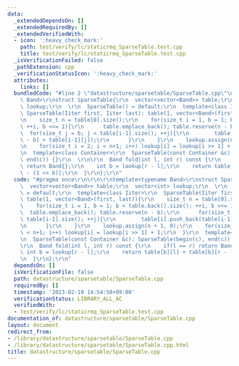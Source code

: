 ```yaml
---
data:
  _extendedDependsOn: []
  _extendedRequiredBy: []
  _extendedVerifiedWith:
  - icon: ':heavy_check_mark:'
    path: test/verify/lc/staticrmq_SparseTable.test.cpp
    title: test/verify/lc/staticrmq_SparseTable.test.cpp
  _isVerificationFailed: false
  _pathExtension: cpp
  _verificationStatusIcon: ':heavy_check_mark:'
  attributes:
    links: []
  bundledCode: "#line 2 \"datastructure/sparsetable/SparseTable.cpp\"\n\r\n\r\ntemplate<typename\
    \ Band>\r\nstruct SparseTable{\r\n  vector<vector<Band>> table;\r\n  vector<int>\
    \ lookup;\r\n  \r\n  SparseTable() = default;\r\n  template<class Iiter>\r\n \
    \ SparseTable(Iiter first, Iiter last): table(1, vector<Band>(first, last)){\r\
    \n    size_t n = table[0].size();\r\n    for(size_t i = 1, b = 1; b < table.back().size();\
    \ ++i, b <<= 1){\r\n      table.emplace_back(); table.reserve(n - b);\r\n    \
    \  for(size_t j = b; j < table[i-1].size(); ++j){\r\n        table[i].push_back(table[i-1][j\
    \ - b] + table[i-1][j]);\r\n      }\r\n    }\r\n    lookup.assign(n + 1, 0);\r\
    \n    for(size_t i = 2; i < n+1; i++) lookup[i] = lookup[i >> 1] + 1;\r\n  }\r\
    \n  template<class Container>\r\n  SparseTable(const Container &c): SparseTable(begin(c),\
    \ end(c)) {}\r\n  \r\n\r\n  Band fold(int l, int r) const {\r\n    if(l == r)\
    \ return Band{};\r\n    int b = lookup[r - l];\r\n    return table[b][l] + table[b][r\
    \ - (1 << b)];\r\n  }\r\n};\r\n"
  code: "#pragma once\r\n\r\n\r\ntemplate<typename Band>\r\nstruct SparseTable{\r\n\
    \  vector<vector<Band>> table;\r\n  vector<int> lookup;\r\n  \r\n  SparseTable()\
    \ = default;\r\n  template<class Iiter>\r\n  SparseTable(Iiter first, Iiter last):\
    \ table(1, vector<Band>(first, last)){\r\n    size_t n = table[0].size();\r\n\
    \    for(size_t i = 1, b = 1; b < table.back().size(); ++i, b <<= 1){\r\n    \
    \  table.emplace_back(); table.reserve(n - b);\r\n      for(size_t j = b; j <\
    \ table[i-1].size(); ++j){\r\n        table[i].push_back(table[i-1][j - b] + table[i-1][j]);\r\
    \n      }\r\n    }\r\n    lookup.assign(n + 1, 0);\r\n    for(size_t i = 2; i\
    \ < n+1; i++) lookup[i] = lookup[i >> 1] + 1;\r\n  }\r\n  template<class Container>\r\
    \n  SparseTable(const Container &c): SparseTable(begin(c), end(c)) {}\r\n  \r\n\
    \r\n  Band fold(int l, int r) const {\r\n    if(l == r) return Band{};\r\n   \
    \ int b = lookup[r - l];\r\n    return table[b][l] + table[b][r - (1 << b)];\r\
    \n  }\r\n};\r\n"
  dependsOn: []
  isVerificationFile: false
  path: datastructure/sparsetable/SparseTable.cpp
  requiredBy: []
  timestamp: '2023-02-10 14:54:58+09:00'
  verificationStatus: LIBRARY_ALL_AC
  verifiedWith:
  - test/verify/lc/staticrmq_SparseTable.test.cpp
documentation_of: datastructure/sparsetable/SparseTable.cpp
layout: document
redirect_from:
- /library/datastructure/sparsetable/SparseTable.cpp
- /library/datastructure/sparsetable/SparseTable.cpp.html
title: datastructure/sparsetable/SparseTable.cpp
---
```

